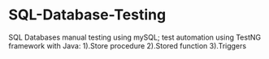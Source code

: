 # SQL-Database-Testing
SQL Databases manual testing using mySQL; test automation using TestNG framework with Java:
1).Store procedure
2).Stored function
3).Triggers


